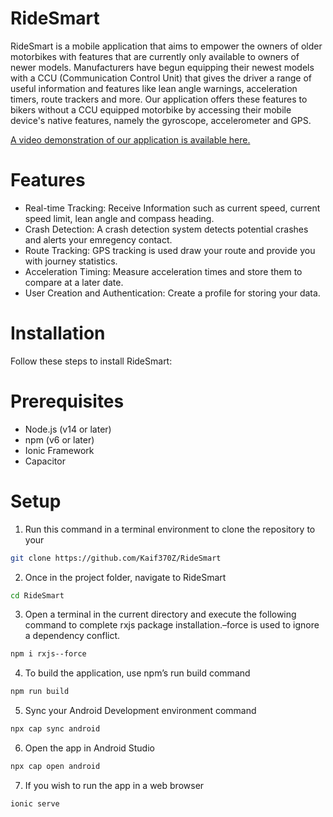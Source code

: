 # RideSmart

RideSmart is a mobile application that aims to empower the owners of older motorbikes with features that are currently only available to owners of newer models. Manufacturers have begun equipping their newest models with a CCU (Communication Control Unit) that gives the driver a range of useful information and features like lean angle warnings, acceleration timers, route trackers and more.
Our application offers these features to bikers without a CCU equipped motorbike by accessing their mobile device's native features, namely the gyroscope, accelerometer and GPS.

[A video demonstration of our application is available here.](https://m.youtube.com/watch?v=mbz8DjEBEFU&feature=youtu.be&cbrd=1)



# Features
* Real-time Tracking: Receive Information such as current speed, current speed limit, lean angle and compass heading.
* Crash Detection: A crash detection system detects potential crashes and alerts your emregency contact.
* Route Tracking: GPS tracking is used draw your route and provide you with journey statistics.
* Acceleration Timing: Measure acceleration times and store them to compare at a later date.
* User Creation and Authentication: Create a profile for storing your data.

# Installation
Follow these steps to install RideSmart:

# Prerequisites
* Node.js (v14 or later)
* npm (v6 or later)
* Ionic Framework
* Capacitor 

# Setup
 1. Run this command in a terminal environment to clone the repository to your
 ```bash
 git clone https://github.com/Kaif370Z/RideSmart
 ```
 2. Once in the project folder, navigate to RideSmart
 ```bash
 cd RideSmart
 ```
 3. Open a terminal in the current directory and execute the following command
 to complete rxjs package installation.–force is used to ignore a dependency
 conflict.
 ```bash
 npm i rxjs--force
 ```
 4. To build the application, use npm’s run build command
 ```bash
 npm run build
 ```
 5. Sync your Android Development environment command
 ```bash
 npx cap sync android
 ```
 6. Open the app in Android Studio
 ```bash
 npx cap open android
 ```
 7. If you wish to run the app in a web browser
 ```bash
 ionic serve
 ```

